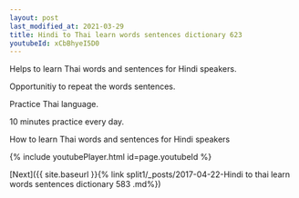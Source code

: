 ```yaml
---
layout: post
last_modified_at: 2021-03-29
title: Hindi to Thai learn words sentences dictionary 623 
youtubeId: xCbBhyeI5D0
---
```

 
 
Helps to learn Thai words and sentences for Hindi speakers.

Opportunitiy to repeat the words sentences. 

Practice Thai language. 
 
10 minutes practice every day. 
 
How to learn Thai words and sentences for Hindi speakers 
 
{% include youtubePlayer.html id=page.youtubeId %}
 
 
[Next]({{ site.baseurl }}{% link  split1/_posts/2017-04-22-Hindi to thai learn words sentences dictionary 583 .md%})
 
